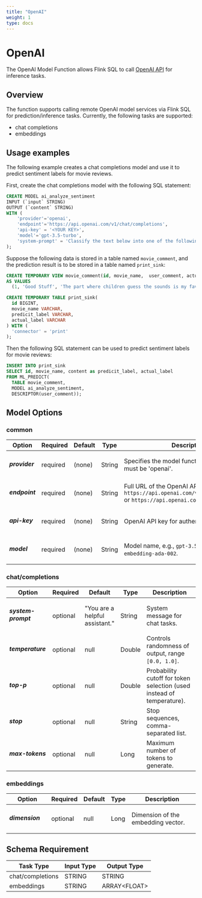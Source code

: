 ```yaml
---
title: "OpenAI"
weight: 1
type: docs
---
```

<!--
Licensed to the Apache Software Foundation (ASF) under one
or more contributor license agreements.  See the NOTICE file
distributed with this work for additional information
regarding copyright ownership.  The ASF licenses this file
to you under the Apache License, Version 2.0 (the
"License"); you may not use this file except in compliance
with the License.  You may obtain a copy of the License at
  http://www.apache.org/licenses/LICENSE-2.0
Unless required by applicable law or agreed to in writing,
software distributed under the License is distributed on an
"AS IS" BASIS, WITHOUT WARRANTIES OR CONDITIONS OF ANY
KIND, either express or implied.  See the License for the
specific language governing permissions and limitations
under the License.
-->

# OpenAI

The OpenAI Model Function allows Flink SQL to call [OpenAI API](https://platform.openai.com/docs/overview) for inference tasks.

## Overview

The function supports calling remote OpenAI model services via Flink SQL for prediction/inference tasks. Currently, the following tasks are supported:

* chat completions
* embeddings

## Usage examples

The following example creates a chat completions model and use it to predict sentiment labels for movie reviews.

First, create the chat completions model with the following SQL statement:

```sql
CREATE MODEL ai_analyze_sentiment
INPUT (`input` STRING)
OUTPUT (`content` STRING)
WITH (
    'provider'='openai',
    'endpoint'='https://api.openai.com/v1/chat/completions',
    'api-key' = '<YOUR KEY>',
    'model'='gpt-3.5-turbo',
    'system-prompt' = 'Classify the text below into one of the following labels: [positive, negative, neutral, mixed]. Output only the label.'
);
```

Suppose the following data is stored in a table named `movie_comment`, and the prediction result is to be stored in a table named `print_sink`:

```sql
CREATE TEMPORARY VIEW movie_comment(id, movie_name,  user_comment, actual_label)
AS VALUES 
  (1, 'Good Stuff', 'The part where children guess the sounds is my favorite. It's a very romantic narrative compared to other movies I've seen. Very gentle and full of love.', 'positive');

CREATE TEMPORARY TABLE print_sink(
  id BIGINT,
  movie_name VARCHAR, 
  predicit_label VARCHAR, 
  actual_label VARCHAR
) WITH (
  'connector' = 'print'
);
```

Then the following SQL statement can be used to predict sentiment labels for movie reviews:

```sql
INSERT INTO print_sink
SELECT id, movie_name, content as predicit_label, actual_label 
FROM ML_PREDICT(
  TABLE movie_comment, 
  MODEL ai_analyze_sentiment,
  DESCRIPTOR(user_comment));   
```

## Model Options

### common

<table class="table table-bordered">
    <thead>
        <tr>
            <th class="text-left" style="width: 25%">Option</th>
            <th class="text-center" style="width: 8%">Required</th>
            <th class="text-center" style="width: 7%">Default</th>
            <th class="text-center" style="width: 10%">Type</th>
            <th class="text-center" style="width: 50%">Description</th>
        </tr>
    </thead>
    <tbody>
        <tr>
            <td>
                <h5>provider</h5>
            </td>
            <td>required</td>
            <td style="word-wrap: break-word;">(none)</td>
            <td>String</td>
            <td>Specifies the model function provider to use, must be 'openai'.</td>
        </tr>
        <tr>
            <td>
                <h5>endpoint</h5>
            </td>
            <td>required</td>
            <td style="word-wrap: break-word;">(none)</td>
            <td>String</td>
            <td>Full URL of the OpenAI API endpoint, e.g., <code>https://api.openai.com/v1/chat/completions</code> or
                <code>https://api.openai.com/v1/embeddings</code>.</td>
        </tr>
        <tr>
            <td>
                <h5>api-key</h5>
            </td>
            <td>required</td>
            <td style="word-wrap: break-word;">(none)</td>
            <td>String</td>
            <td>OpenAI API key for authentication.</td>
        </tr>
        <tr>
            <td>
                <h5>model</h5>
            </td>
            <td>required</td>
            <td style="word-wrap: break-word;">(none)</td>
            <td>String</td>
            <td>Model name, e.g., <code>gpt-3.5-turbo</code>, <code>text-embedding-ada-002</code>.</td>
        </tr>
    </tbody>
</table>

### chat/completions

<table class="table table-bordered">
    <thead>
        <tr>
            <th class="text-left" style="width: 25%">Option</th>
            <th class="text-center" style="width: 8%">Required</th>
            <th class="text-center" style="width: 7%">Default</th>
            <th class="text-center" style="width: 10%">Type</th>
            <th class="text-center" style="width: 50%">Description</th>
        </tr>
    </thead>
    <tbody>
        <tr>
            <td>
                <h5>system-prompt</h5>
            </td>
            <td>optional</td>
            <td style="word-wrap: break-word;">"You are a helpful assistant."</td>
            <td>String</td>
            <td>System message for chat tasks.</td>
        </tr>
        <tr>
            <td>
                <h5>temperature</h5>
            </td>
            <td>optional</td>
            <td style="word-wrap: break-word;">null</td>
            <td>Double</td>
            <td>Controls randomness of output, range <code>[0.0, 1.0]</code>.</td>
        </tr>
        <tr>
            <td>
                <h5>top-p</h5>
            </td>
            <td>optional</td>
            <td style="word-wrap: break-word;">null</td>
            <td>Double</td>
            <td>Probability cutoff for token selection (used instead of temperature).</td>
        </tr>
        <tr>
            <td>
                <h5>stop</h5>
            </td>
            <td>optional</td>
            <td style="word-wrap: break-word;">null</td>
            <td>String</td>
            <td>Stop sequences, comma-separated list.</td>
        </tr>
        <tr>
            <td>
                <h5>max-tokens</h5>
            </td>
            <td>optional</td>
            <td style="word-wrap: break-word;">null</td>
            <td>Long</td>
            <td>Maximum number of tokens to generate.</td>
        </tr>
    </tbody>
</table>

### embeddings

<table class="table table-bordered">
    <thead>
        <tr>
            <th class="text-left" style="width: 25%">Option</th>
            <th class="text-center" style="width: 8%">Required</th>
            <th class="text-center" style="width: 7%">Default</th>
            <th class="text-center" style="width: 10%">Type</th>
            <th class="text-center" style="width: 50%">Description</th>
        </tr>
    </thead>
    <tbody>
        <tr>
            <td>
                <h5>dimension</h5>
            </td>
            <td>optional</td>
            <td style="word-wrap: break-word;">null</td>
            <td>Long</td>
            <td>Dimension of the embedding vector.</td>
        </tr>
    </tbody>
</table>

## Schema Requirement

<table class="table table-bordered">
    <thead>
        <tr>
            <th class="text-center">Task Type</th>
            <th class="text-left">Input Type</th>
            <th class="text-center">Output Type</th>
        </tr>
    </thead>
    <tbody>
        <tr>
            <td>chat/completions</td>
            <td>STRING</td>
            <td>STRING</td>
        </tr>
        <tr>
            <td>embeddings</td>
            <td>STRING</td>
            <td>ARRAY&lt;FLOAT&gt;</td>
        </tr>
    </tbody>
</table>

